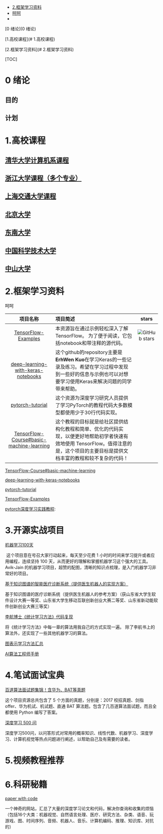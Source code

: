 * [2.框架学习资料](#2.框架学习资料)
* [呵呵](呵呵)
* 

[0 绪论](0 绪论)

[1.高校课程](# 1.高校课程)

[2.框架学习资料](# 2.框架学习资料)

[TOC]



# 0 绪论 

## 目的

## 计划





# 1.高校课程



## [清华大学计算机系课程](https://github.com/PKUanonym/REKCARC-TSC-UHT)   





## [浙江大学课程（多个专业）](https://github.com/QSCTech/zju-icicles)





## [上海交通大学课程](https://github.com/CoolPhilChen/SJTU-Courses)





## [北京大学](https://github.com/lib-pku/libpku)



## [东南大学](https://github.com/zjdx1998/seucourseshare)



## [中国科学技术大学](https://github.com/USTC-Resource/USTC-Course)



## [中山大学](https://github.com/sysuexam/SYSU-Exam)



# 2.框架学习资料

呵呵

|                           项目名称                           | 项目简述                                                     |                            stars                             |
| :----------------------------------------------------------: | :----------------------------------------------------------- | :----------------------------------------------------------: |
|                 [TensorFlow-Examples][网址]                  | 本资源旨在通过示例轻松深入了解TensorFlow。 为了便于阅读，它包括notebook和带注释的源代码。 | ![GitHub stars](https://img.shields.io/github/stars/Tencent/MMKV.svg) |
|          [deep-learning-with-keras-notebooks][web]           | 这个github的repository主要是**ErhWen Kuo**在学习Keras的一些记录及练习。希望在学习过程中发现到一些好的信息与示例也可以对想要学习使用Keras来解决问题的同学带来帮助。 |                                                              |
|               [pytorch-tutorial][pytorch网址]                | 这个资源为深度学习研究人员提供了学习PyTorch的教程代码大多数模型都使用少于30行代码实现。 |                                                              |
| [TensorFlow-Course#basic-machine-learning][TensorFlow-Course#basic-machine-learning] | 这个教程的目标就是给社区提供结构化教程和简单、优化的代码实现，以便更好地帮助初学者快速有效地使用 TensorFlow。值得注意的是，这个项目的主要目标是提供文档丰富的教程和较不复杂的代码！ |                                                              |

[TensorFlow-Course#basic-machine-learning][TensorFlow-Course#basic-machine-learning]

[TensorFlow-Course#basic-machine-learning]:https://github.com/machinelearningmindset/TensorFlow-Course#basic-machine-learning



[deep-learning-with-keras-notebooks][web]

[web]:https://github.com/erhwenkuo/deep-learning-with-keras-notebooks

[pytorch-tutorial][pytorch网址]

[pytorch网址]:https://github.com/yunjey/pytorch-tutorial

[TensorFlow-Examples][网址]

[网址]:https://github.com/aymericdamien/TensorFlow-Examples

[pytorch深度学习实践教程][web]:

[web]:https://github.com/sgrvinod/Deep-Tutorials-for-PyTorch







# 3.开源实战项目

[机器学习100天][AI100]

[AI100]:https://github.com/MLEveryday/100-Days-Of-ML-Code

 这个项目意在号召大家行动起来，每天至少花费 1 小时的时间来学习提升或者应用编程，连续坚持 100 天，从而更好的理解和掌握机器学习这个强大的工具。Avik-Jain 的机器学习项目，超赞的配图，清晰的知识点梳理，是入门机器学习非常好的项目。





[基于知识图谱的智能医疗诊断系统（提供医生机器人的实现方案）][znylweb]

[znylweb]:https://github.com/yueshutong/Doctor

基于知识图谱的医疗诊断系统（提供医生机器人的参考方案）（获山东省大学生软件设计大赛一等奖、山东省大学生移动互联创新创业大赛二等奖、山东省新动能软件创新创业大赛三等奖）

[李航博士《统计学习方法》代码复现][tjxxffweb]

[tjxxffweb]:https://github.com/WenDesi/lihang_book_algorithm

将《统计学习方法》中每一章的算法用我自己的方式实现一遍。 除了李航书上的算法外，还实现了一些其他机器学习的算法。

[图表示学习方法汇总][tbsxxweb]

[tbsxxweb]:https://github.com/shenweichen/GraphEmbedding



[AI算法工程师手册][AIscweb]

[AIscweb]:http://www.huaxiaozhuan.com/



# 4.笔试面试宝典

[百道算法面试题集锦！含华为、BAT等真题][Interview-code-practice-python]

[Interview-code-practice-python]:https://github.com/leeguandong/Interview-code-practice-python

这个项目资源总共包含了 5 个方面的真题，分别是：2017 校招真题、剑指 offer、华为机试、机试题、直通 BAT 算法题。包含了几百道算法面试题，而且全都使用 Python 编写了答案。



[深度学习 500 问][500wen]

[500wen]:https://github.com/scutan90/DeepLearning-500-questions

深度学习500问，以问答形式对常用的概率知识、线性代数、机器学习、深度学习、计算机视觉等热点问题进行阐述，以帮助自己及有需要的读者。



# 5.视频教程推荐





# 6.科研秘籍

[paper with code][pwc]

[pwc]:https://paperswithcode.com/

一个神奇的网站，汇总了大量的深度学习论文和代码，解决你查询和收集的烦恼（包括16个大类：机器视觉、自然语言处理、医疗、研究方法、杂类、语音、玩游戏、图、时间序列、音频、机器人、音乐、计算机编码、推理、知识库、对抗的）



